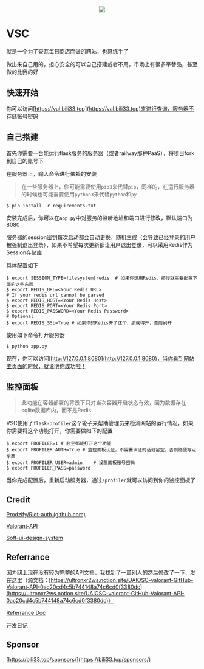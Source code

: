<div align="center">
<img src='https://cdn.jsdelivr.net/gh/GamerNoTitle/VSC@dev/assets/img/head.png'>
</div>

# VSC

就是一个为了查瓦每日商店而做的网站，也算练手了

做出来自己用的，担心安全的可以自己搭建或者不用，市场上有很多平替品，甚至做的比我的好

## 快速开始

你可以访问[https://val.bili33.top](https://val.bili33.top)来进行查询，服务器不存储账号密码

## 自己搭建

首先你需要一台能运行flask服务的服务器（或者railway那种PaaS），将项目fork到自己的账号下

在服务器上，输入命令进行依赖的安装

> 在一些服务器上，你可能需要使用`pip3`来代替`pip`，同样的，在运行服务器的时候也可能需要使用`python3`来代替`python`和`py`

```shell
$ pip install -r requirements.txt
```

安装完成后，你可以在`app.py`中对服务的监听地址和端口进行修改，默认端口为8080

服务器的session密钥每次启动都会自动更换，随机生成（会导致已经登录的用户被强制退出登录），如果不希望每次更新都让用户退出登录，可以采用Redis作为Session存储库

具体配置如下

```shell
$ export SESSION_TYPE=filesystem|redis  # 如果你想用Redis，那你就需要配置下面的这些东西
$ export REDIS_URL=<Your Redis URL>
# If your redis url cannot be parsed
$ export REDIS_HOST=<Your Redis Host>
$ export REDIS_PORT=<Your Redis Port>
$ export REDIS_PASSWORD=<Your Redis Password>
# Optional
$ export REDIS_SSL=True # 如果你的Redis开了这个，那就得开，否则别开
```

使用如下命令打开服务器

```shell
$ python app.py
```

现在，你可以访问[http://127.0.0.1:8080](http://127.0.0.1:8080)，当你看到网站主页面的时候，就说明你成功啦！

## 监控面板

> 此功能在容器部署的背景下只对当次容器开启状态有效，因为数据存在sqlite数据库内，而不是Redis

VSC使用了`flask-profiler`这个轮子来帮助管理员来检测网站的运行情况，如果你需要将这个功能打开，你需要做如下的配置

```shell
$ export PROFILER=1 # 非空都能打开这个功能
$ export PROFILER_AUTH=True # 监控面板认证，不需要认证的话就留空，否则随便写点东西
$ export PROFILER_USER=admin    # 设置面板账号密码
$ export PROFILER_PASS=password
```

当你完成配置后，重新启动服务器，通过`/profiler`就可以访问到你的监控面板了

## Credit

[Prodzify/Riot-auth (github.com)](https://github.com/Prodzify/Riot-auth)

[Valorant-API](https://valorant-api.com/)

[Soft-ui-design-system](https://github.com/creativetimofficial/soft-ui-design-system)


## Referrance

因为网上现在没有较为完整的API文档，我找到了一篇别人的然后修改了一下，发在这里（源文档：[https://ultronxr2ws.notion.site/UAIOSC-valorant-GitHub-Valorant-API-0ac20cd4c5b744148a74c6cd0f3380dc](https://ultronxr2ws.notion.site/UAIOSC-valorant-GitHub-Valorant-API-0ac20cd4c5b744148a74c6cd0f3380dc)）

[Referrance Doc](https://gamernotitle.notion.site/Valorant-API-baffa2069fb848a781664432564e94d0)

[开发日记](https://bili33.top/posts/Valorant-Shop-with-API/)

## Sponsor

[https://bili33.top/sponsors/](https://bili33.top/sponsors/)